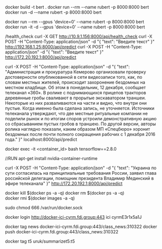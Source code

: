 docker build -t bert .
docker run --rm --name rubert -p 8000:8000 bert
docker run -d --name rubert -p 8000:8000 bert

docker run --rm --gpus 'device=0' --name rubert -p 8000:8000 bert
docker run -it -d --gpus 'device=0' --name rubert -p 8000:8000 bert

/health_check
curl -X GET http://10.9.1.156:8000/api/health_check
curl -X POST -H "Content-Type: application/json" -d "{ \"text\": \"Введите текст\" }" http://192.168.1.25:8000/api/predict
curl -X POST -H "Content-Type: application/json" -d "{ \"text\": \"Введите текст\" }" http://172.20.192.1:8000/api/predict

curl -X POST -H "Content-Type: application/json" -d "{ \"text\": \"Администрация и прокуратура Кемерово организовали проверку достоверности опубликованной в сети видеозаписи того, как, по словам местных жителей, происходит захоронение бездомных на местном кладбище. Об этом в понедельник, 12 декабря, сообщает телеканал «360». В ролике с поднимающихся прицепов тракторов деревянные гробы сваливают в прорытые экскаватором траншеи. Некоторые из них разваливаются на части и видно, что внутри они пустые. Когда именно была сделана запись, не уточняется. Источники телеканала утверждают, что две местные ритуальные компании не поделили рынок и по итогам споров устроили демонстративную акцию со сбрасыванием пустых гробов в траншею. По другой версии, авторы ролика наглядно показали, каким образом МП «Спецбюро» хоронит бездомных после почти полного сокращения рабочих с 1 декабря 2016 года.\" }" localhost:8000/api/predict


docker exec -it <container_id> bash
tensorflow==2.8.0

//RUN apt-get install nvidia-container-runtime

curl -X POST -H "Content-Type: application/json" -d "{ \"text\": \"Украина по сути согласилась на принципиальные требования России, заявил глава российской делегации, помощник президента Владимир Мединский в эфире телеканала\" }" http://172.20.192.1:8000/api/predict


docker kill $(docker ps -a -q) 
docker rm $(docker ps -a -q)  
docker rmi $(docker images -a -q)

sudo chmod 666 /var/run/docker.sock

docker login http://docker-ici-cyrm.fdi.group:443
ici
cyrmE3r1x5a1J

docker tag news docker-ici-cyrm.fdi.group:443/class_news:310322
docker push docker-ici-cyrm.fdi.group:443/class_news:310322

docker tag t5 uruk/summarizet5:t5

